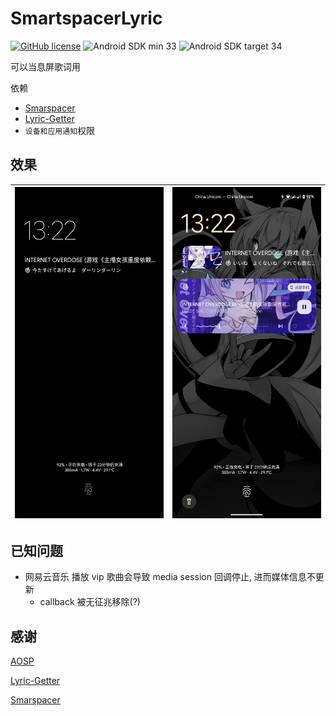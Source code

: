 # SmartspacerLyric

[![GitHub license](https://img.shields.io/github/license/duzhaokun123/SmartspacerLyric?style=flat-square)](https://github.com/duzhaokun123/SmartspacerLyric/blob/main/LICENSE)
![Android SDK min 33](https://img.shields.io/badge/Android%20SDK-%3E%3D%2033-brightgreen?style=flat-square&logo=android)
![Android SDK target 34](https://img.shields.io/badge/Android%20SDK-target%2034-brightgreen?style=flat-square&logo=android)

可以当息屏歌词用

依赖
- [Smarspacer](https://github.com/KieronQuinn/Smartspacer)
- [Lyric-Getter](https://github.com/xiaowine/Lyric-Getter)
- `设备和应用通知`权限

## 效果

| ![1](images/img.png) | ![2](images/img2.png) |
|----------------------|-----------------------|

## 已知问题

- 网易云音乐 播放 vip 歌曲会导致 media session 回调停止, 进而媒体信息不更新
  - callback 被无征兆移除(?)

## 感谢

[AOSP](https://source.android.com/)

[Lyric-Getter](https://github.com/xiaowine/Lyric-Getter)

[Smarspacer](https://github.com/KieronQuinn/Smartspacer)

